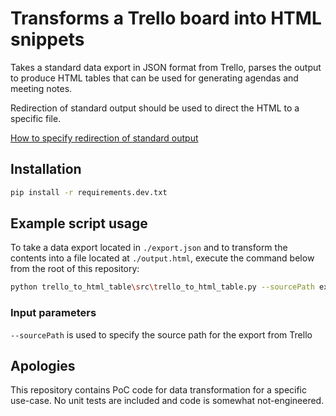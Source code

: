 # Transforms a Trello board into HTML snippets

Takes a standard data export in JSON format from Trello, parses the output to produce HTML tables that can be used
for generating agendas and meeting notes.

Redirection of standard output should be used to direct the HTML to a specific file.

[How to specify redirection of standard output](https://stackoverflow.com/questions/6674327/redirect-all-output-to-file-in-bash)

## Installation
```bash
pip install -r requirements.dev.txt
```

## Example script usage
To take a data export located in `./export.json` and to transform the contents into a file located at `./output.html`, 
execute the command below from the root of this repository:

```bash
python trello_to_html_table\src\trello_to_html_table.py --sourcePath export.json > output.html
```
### Input parameters
`--sourcePath` is used to specify the source path for the export from Trello

## Apologies
This repository contains PoC code for data transformation for a specific use-case. No unit tests are included and code 
is somewhat not-engineered.  

